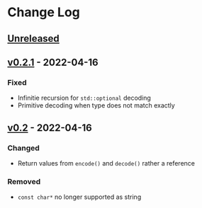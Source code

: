 # Change Log

## [Unreleased]

## [v0.2.1] - 2022-04-16
### Fixed
- Infinitie recursion for `std::optional` decoding
- Primitive decoding when type does not match exactly

## [v0.2] - 2022-04-16
### Changed
- Return values from `encode()` and `decode()` rather a reference

### Removed
- `const char*` no longer supported as string

[Unreleased]: https://github.com/terrakuh/smart_json/compare/v0.2.1..dev
[v0.2.1]: https://github.com/terrakuh/smart_json/compare/v0.2..v0.2.1
[v0.2]: https://github.com/terrakuh/smart_json/compare/v0.1..v0.2
